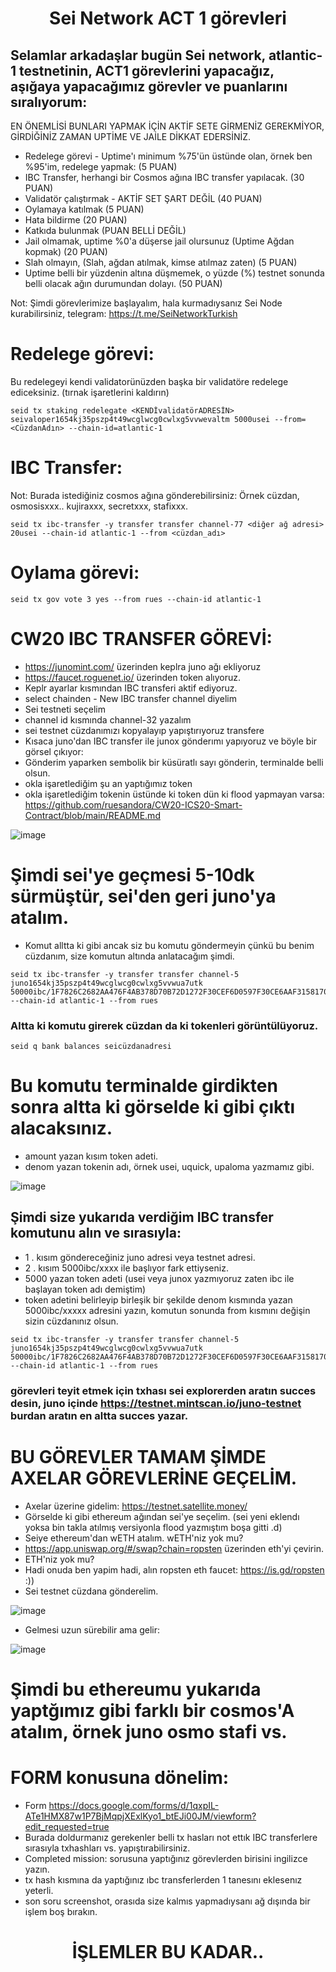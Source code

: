  <h1 align="center">Sei Network ACT 1 görevleri</h1>

## Selamlar arkadaşlar bugün Sei network, atlantic-1 testnetinin, ACT1 görevlerini yapacağız, aşığaya yapacağımız görevler ve puanlarını sıralıyorum:

EN ÖNEMLİSİ BUNLARI YAPMAK İÇİN AKTİF SETE GİRMENİZ GEREKMİYOR, GİRDİĞİNİZ ZAMAN UPTİME VE JAİLE DİKKAT EDERSİNİZ.

* Redelege görevi - Uptime'ı minimum %75'ün üstünde olan, örnek ben %95'im, redelege yapmak: (5 PUAN)
* IBC Transfer, herhangi bir Cosmos ağına IBC transfer yapılacak. (30 PUAN)
* Validatör çalıştırmak - AKTİF SET ŞART DEĞİL (40 PUAN)
* Oylamaya katılmak (5 PUAN)
* Hata bildirme (20 PUAN)
* Katkıda bulunmak (PUAN BELLİ DEĞİL)
* Jail olmamak, uptime %0'a düşerse jail olursunuz (Uptime Ağdan kopmak) (20 PUAN)
* Slah olmayın, (Slah, ağdan atılmak, kimse atılmaz zaten) (5 PUAN)
* Uptime belli bir yüzdenin altına düşmemek, o yüzde (%) testnet sonunda belli olacak ağın durumundan dolayı. (50 PUAN)

Not: Şimdi görevlerimize başlayalım, hala kurmadıysanız Sei Node kurabilirsiniz, telegram: https://t.me/SeiNetworkTurkish

# Redelege görevi:

Bu redelegeyi kendi validatorünüzden başka bir validatöre redelege ediceksiniz. (tırnak işaretlerini kaldırın)

```
seid tx staking redelegate <KENDİvalidatörADRESİN> seivaloper1654kj35pszp4t49wcglwcg0cwlxg5vvwevaltm 5000usei --from=<CüzdanAdın> --chain-id=atlantic-1
```

# IBC Transfer:

Not: Burada istediğiniz cosmos ağına gönderebilirsiniz: Örnek cüzdan, osmosisxxx.. kujiraxxx, secretxxx, stafixxx.

```
seid tx ibc-transfer -y transfer transfer channel-77 <diğer ağ adresi> 20usei --chain-id atlantic-1 --from <cüzdan_adı>
```

# Oylama görevi:
```
seid tx gov vote 3 yes --from rues --chain-id atlantic-1
```

# CW20 IBC TRANSFER GÖREVİ:

* https://junomint.com/ üzerinden keplra juno ağı ekliyoruz
* https://faucet.roguenet.io/ üzerinden token alıyoruz.
* Keplr ayarlar kısmından IBC transferi aktif ediyoruz. 
* select chainden - New IBC transfer channel diyelim
* Sei testneti seçelim
* channel id kısmında channel-32 yazalım
* sei testnet cüzdanımızı kopyalayıp yapıştırıyoruz transfere
* Kısaca juno'dan IBC transfer ile junox gönderımı yapıyoruz ve böyle bir görsel çıkıyor:
* Gönderim yaparken sembolik bir küsüratlı sayı gönderin, terminalde belli olsun.
* okla işaretlediğim şu an yaptığımız token
* okla işaretlediğim tokenin üstünde ki token dün ki flood yapmayan varsa: https://github.com/ruesandora/CW20-ICS20-Smart-Contract/blob/main/README.md

![image](https://user-images.githubusercontent.com/101149671/180287685-55212c12-0ac2-4702-950f-6000f6b9440b.png)

# Şimdi sei'ye geçmesi 5-10dk sürmüştür, sei'den geri juno'ya atalım.

* Komut alltta ki gibi ancak siz bu komutu göndermeyin çünkü bu benim cüzdanım, size komutun altında anlatacağım şimdi.

```
seid tx ibc-transfer -y transfer transfer channel-5 juno1654kj35pszp4t49wcglwcg0cwlxg5vvwua7utk 50000ibc/1F7826C2682AA476F4AB378D70B72D1272F30CEF6D0597F30CE6AAF3158170A1 --chain-id atlantic-1 --from rues
```

### Altta ki komutu girerek cüzdan da ki tokenleri görüntülüyoruz.
```
seid q bank balances seicüzdanadresi
```

# Bu komutu terminalde girdikten sonra altta ki görselde ki gibi çıktı alacaksınız.

* amount yazan kısım token adeti.
* denom yazan tokenin adı, örnek usei, uquick, upaloma yazmamız gibi.

![image](https://user-images.githubusercontent.com/101149671/180288487-2bea66c5-3aae-4273-9b8a-88962779a229.png)

## Şimdi size yukarıda verdiğim IBC transfer komutunu alın ve sırasıyla:

* 1 . kısım göndereceğiniz juno adresi veya testnet adresi.
* 2 . kısım 5000ibc/xxxx ile başlıyor fark ettiyseniz.
* 5000 yazan token adeti (usei veya junox yazmıyoruz zaten ibc ile başlayan token adı demiştim)
* token adetini belirleyip birleşik bir şekilde denom kısmında yazan 5000ibc/xxxxx adresini yazın, komutun sonunda from kısmını değişin sizin cüzdanınız olsun.

```
seid tx ibc-transfer -y transfer transfer channel-5 juno1654kj35pszp4t49wcglwcg0cwlxg5vvwua7utk 50000ibc/1F7826C2682AA476F4AB378D70B72D1272F30CEF6D0597F30CE6AAF3158170A1 --chain-id atlantic-1 --from rues
```

### görevleri teyit etmek için txhası sei explorerden aratın succes desin, juno içinde https://testnet.mintscan.io/juno-testnet burdan aratın en altta succes yazar.

# BU GÖREVLER TAMAM ŞİMDE AXELAR GÖREVLERİNE GEÇELİM.


* Axelar üzerine gidelim: https://testnet.satellite.money/ 
* Görselde ki gibi ethereum ağından sei'ye seçelim. (sei yeni eklendı yoksa bin takla atılmış  versiyonla flood yazmıştım boşa gitti .d)
* Seiye ethereum'dan wETH atalım. wETH'niz yok mu?
* https://app.uniswap.org/#/swap?chain=ropsten üzerinden eth'yi çevirin.
* ETH'niz yok mu?
* Hadi onuda ben yapim hadi, alın ropsten eth faucet: https://is.gd/ropsten :))
* Sei testnet cüzdana gönderelim. 

![image](https://user-images.githubusercontent.com/101149671/180289691-e86438d3-84c5-441c-bf54-fd51b11344b1.png)


* Gelmesi uzun sürebilir ama gelir:

![image](https://user-images.githubusercontent.com/101149671/180291700-25bdbab4-52c9-4b90-8ab1-9e06c924a941.png)


# Şimdi bu ethereumu yukarıda yaptğımız gibi farklı bir cosmos'A atalım, örnek juno osmo stafi vs.



# FORM konusuna dönelim:

* Form https://docs.google.com/forms/d/1qxpIL-ATe1HMX87w1P7BjMqpjXExlKyo1_btEJi00JM/viewform?edit_requested=true
* Burada doldurmanız gerekenler belli tx hasları not ettık IBC transferlere sırasıyla txhashları vs. yapıştırabilirsiniz.
* Completed mission: sorusuna yaptığınız görevlerden birisini ingilizce yazın.
* tx hash kısmına da yaptığınız ıbc transferlerden 1 tanesını eklesenız yeterli.
* son soru screenshot, orasıda size kalmıs yapmadıysanı ağ dışında bir işlem boş bırakın.



<h1 align="center">İŞLEMLER BU KADAR..</h1>

